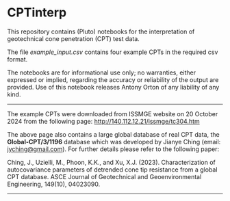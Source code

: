 # CPTinterp

This repository contains (Pluto) notebooks for the interpretation of geotechnical cone penetration (CPT) test data.

The file _example_input.csv_ contains four example CPTs in the required csv format.

The notebooks are for informational use only; no warranties, either expressed or implied, regarding the accuracy or reliability of the output are provided. Use of this notebook releases Antony Orton of any liability of any kind.

---

The example CPTs were downloaded from ISSMGE website on 20 October 2024 from the following page: http://140.112.12.21/issmge/tc304.htm

The above page also contains a large global database of real CPT data, the **Global-CPT/3/1196** database which was developed by Jianye Ching (email: jyching@gmail.com).
For further details please refer to the following paper:

Ching, J., Uzielli, M., Phoon, K.K., and Xu, X.J. (2023). Characterization of autocovariance parameters of detrended cone tip resistance from a global CPT database. ASCE Journal of Geotechnical and Geoenvironmental Engineering, 149(10), 04023090.

---
